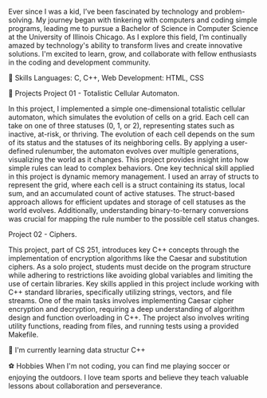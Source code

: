 Ever since I was a kid, I’ve been fascinated by technology and problem-solving. My journey began with tinkering with computers and coding simple programs, leading me to pursue a Bachelor of Science in Computer Science at the  University of Illinois Chicago. As I explore this field, I’m continually amazed by technology's ability to transform lives and create innovative solutions. I'm excited to learn, grow, and collaborate with fellow enthusiasts in the coding and development community.

🚀 Skills
Languages: C, C++,
Web Development: HTML, CSS

🌟 Projects
Project 01 - Totalistic Cellular Automaton.

In this project, I implemented a simple one-dimensional totalistic cellular automaton, which simulates the evolution of cells on a grid. Each cell can take on one of three statuses (0, 1, or 2), representing states such as inactive, at-risk, or thriving. The evolution of each cell depends on the sum of its status and the statuses of its neighboring cells. By applying a user-defined rulenumber, the automaton evolves over multiple generations, visualizing the world as it changes. This project provides insight into how simple rules can lead to complex behaviors.
One key technical skill applied in this project is dynamic memory management. I used an array of structs to represent the grid, where each cell is a struct containing its status, local sum, and an accumulated count of active statuses. The struct-based approach allows for efficient updates and storage of cell statuses as the world evolves. Additionally, understanding binary-to-ternary conversions was crucial for mapping the rule number to the possible cell status changes.

Project 02 - Ciphers.

This project, part of CS 251, introduces key C++ concepts through the implementation of encryption algorithms like the Caesar and substitution ciphers. As a solo project, students must decide on the program structure while adhering to restrictions like avoiding global variables and limiting the use of certain libraries.
Key skills applied in this project include working with C++ standard libraries, specifically utilizing strings, vectors, and file streams. One of the main tasks involves implementing Caesar cipher encryption and decryption, requiring a deep understanding of algorithm design and function overloading in C++. The project also involves writing utility functions, reading from files, and running tests using a provided Makefile.



🌱 I'm currently learning
data structur C++

⚽ Hobbies
When I'm not coding, you can find me playing soccer or enjoying the outdoors. I love team sports and believe they teach valuable lessons about collaboration and perseverance.
